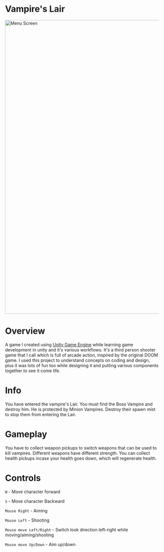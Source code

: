 # Vampire's Lair

<img width="959" alt="Menu Screen" src="https://user-images.githubusercontent.com/44834632/133754142-4cecf11b-f349-4089-a7e7-f62d41ccd08c.png">

# Overview

A game I created using [Unity Game Engine](https://unity.com/) while learning game development in unity and it's various workflows. It's a third person shooter game that I call which is full of arcade action, inspired by the original DOOM game. I used this project to understand concepts on coding and design, plus it was lots of fun too while designing it and putting various components together to see it come life.

# Info

You have entered the vampire's Lair. You must find the Boss Vampire and destroy him. He is protected by Minion Vampires. Destroy their spawn mist to stop them from entering the Lair.

# Gameplay
You have to collect weapon pickups to switch weapons that can be used to kill vampires. Different weapons have different strength. You can collect health pickups incase your health goes down, which will regenerate health.

# Controls

`W` - Move character forward

`S` - Move character Backward

`Mouse Right` - Aiming

`Mouse Left` - Shooting

`Mouse move Left/Right` - Switch look direction left-right while moving/aiming/shooting

`Mouse move Up/Down` - Aim up/down


